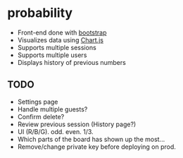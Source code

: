 # probability

* Front-end done with [bootstrap](https://github.com/twbs/bootstrap)
* Visualizes data using [Chart.js](https://github.com/chartjs/Chart.js)
* Supports multiple sessions
* Supports multiple users
* Displays history of previous numbers

## TODO

* Settings page
* Handle multiple guests?
* Confirm delete? 
* Review previous session (History page?)
* UI (R/B/G). odd. even. 1/3.
* Which parts of the board has shown up the most...
* Remove/change private key before deploying on prod.
